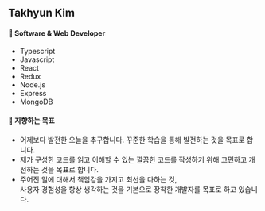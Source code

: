 ## Takhyun Kim

#### 🌱 Software & Web Developer
- Typescript
- Javascript
- React
- Redux
- Node.js
- Express
- MongoDB

#### 🧐 지향하는 목표
- 어제보다 발전한 오늘을 추구합니다. 꾸준한 학습을 통해 발전하는 것을 목표로 합니다.
- 제가 구성한 코드를 읽고 이해할 수 있는 깔끔한 코드를 작성하기 위해 고민하고 개선하는 것을 목표로 합니다.
- 주어진 일에 대해서 책임감을 가지고 최선을 다하는 것,<br>
  사용자 경험성을 항상 생각하는 것을 기본으로 장착한 개발자를 목표로 하고 있습니다.
